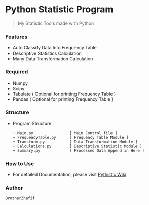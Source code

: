 # Python Statistic Program 
> My Statistic Tools made with Python 

### Features
- Auto Classify Data Into Frequency Table
- Descriptive Statistics Calculation
- Many Data Transformation Calculation

### Required
- Numpy
- Scipy
- Tabulate  ( Optional for printing Frequency Table )
- Pandas    ( Optional for printing Frequency Table )

### Structure
- Program Structure

      + Main.py                [ Main Control file ]
      + FrequencyTable.py      [ Frequency Table Module ]
      + Transform.py           [ Data Transformation Module ]
      + Calculations.py        [ Descriptive Statistic Module ]
      + Summary.py             [ Processed Data Append in Here ]

### How to Use
- For detailed Documentation, please visit [Pythistic Wiki](https://github.com/brotherzhafif/Pythistic/wiki)

### Author
    BrotherZhafif
